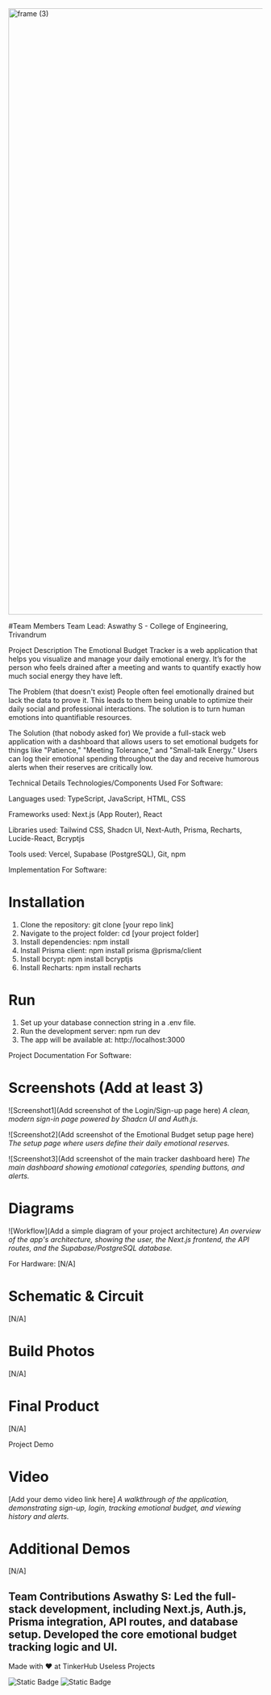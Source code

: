 <img width="3188" height="1202" alt="frame (3)" src="https://github.com/user-attachments/assets/517ad8e9-ad22-457d-9538-a9e62d137cd7" />


#Team Members
Team Lead: Aswathy S - College of Engineering, Trivandrum

Project Description
The Emotional Budget Tracker is a web application that helps you visualize and manage your daily emotional energy. It’s for the person who feels drained after a meeting and wants to quantify exactly how much social energy they have left.

The Problem (that doesn't exist)
People often feel emotionally drained but lack the data to prove it. This leads to them being unable to optimize their daily social and professional interactions. The solution is to turn human emotions into quantifiable resources.

The Solution (that nobody asked for)
We provide a full-stack web application with a dashboard that allows users to set emotional budgets for things like "Patience," "Meeting Tolerance," and "Small-talk Energy." Users can log their emotional spending throughout the day and receive humorous alerts when their reserves are critically low.

Technical Details
Technologies/Components Used
For Software:

Languages used: TypeScript, JavaScript, HTML, CSS

Frameworks used: Next.js (App Router), React

Libraries used: Tailwind CSS, Shadcn UI, Next-Auth, Prisma, Recharts, Lucide-React, Bcryptjs

Tools used: Vercel, Supabase (PostgreSQL), Git, npm

Implementation
For Software:
# Installation
1. Clone the repository: git clone [your repo link]
2. Navigate to the project folder: cd [your project folder]
3. Install dependencies: npm install
4. Install Prisma client: npm install prisma @prisma/client
5. Install bcrypt: npm install bcryptjs
6. Install Recharts: npm install recharts

# Run
1. Set up your database connection string in a .env file.
2. Run the development server: npm run dev
3. The app will be available at: http://localhost:3000

Project Documentation
For Software:

# Screenshots (Add at least 3)
![Screenshot1](Add screenshot of the Login/Sign-up page here)
*A clean, modern sign-in page powered by Shadcn UI and Auth.js.*

![Screenshot2](Add screenshot of the Emotional Budget setup page here)
*The setup page where users define their daily emotional reserves.*

![Screenshot3](Add screenshot of the main tracker dashboard here)
*The main dashboard showing emotional categories, spending buttons, and alerts.*

# Diagrams
![Workflow](Add a simple diagram of your project architecture)
*An overview of the app's architecture, showing the user, the Next.js frontend, the API routes, and the Supabase/PostgreSQL database.*

For Hardware:
[N/A]

# Schematic & Circuit
[N/A]

# Build Photos
[N/A]

# Final Product
[N/A]

Project Demo
# Video
[Add your demo video link here]
*A walkthrough of the application, demonstrating sign-up, login, tracking emotional budget, and viewing history and alerts.*

# Additional Demos
[N/A]

Team Contributions
Aswathy S: Led the full-stack development, including Next.js, Auth.js, Prisma integration, API routes, and database setup. Developed the core emotional budget tracking logic and UI.
---
Made with ❤️ at TinkerHub Useless Projects 

![Static Badge](https://img.shields.io/badge/TinkerHub-24?color=%23000000&link=https%3A%2F%2Fwww.tinkerhub.org%2F)
![Static Badge](https://img.shields.io/badge/UselessProjects--25-25?link=https%3A%2F%2Fwww.tinkerhub.org%2Fevents%2FQ2Q1TQKX6Q%2FUseless%2520Projects)



